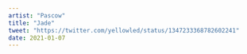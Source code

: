 ```yaml
---
artist: "Pascow"
title: "Jade"
tweet: "https://twitter.com/yellowled/status/1347233368782602241"
date: 2021-01-07
---
```


